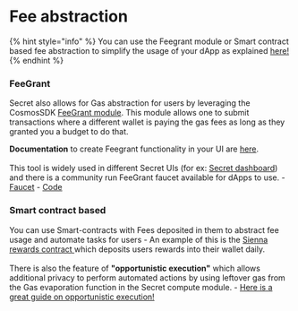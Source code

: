 # Fee abstraction

{% hint style="info" %}
You can use the Feegrant module or Smart contract based fee abstraction to simplify the usage of your dApp as explained [here!](gas-fee-usage.md)
{% endhint %}

### FeeGrant

Secret also allows for Gas abstraction for users by leveraging the CosmosSDK [FeeGrant module](https://docs.cosmos.network/main/modules/feegrant). This module allows one to submit transactions where a different wallet is paying the gas fees as long as they granted you a budget to do that.

**Documentation** to create Feegrant functionality in your UI are [here](../../frontend/feegrant/).\
\
This tool is widely used in different Secret UIs (for ex: [Secret dashboard](https://dash.scrt.network)) and there is a community run FeeGrant faucet available for dApps to use. - [Faucet](https://faucet.secretsaturn.net/) - [Code](https://github.com/SecretSaturn/feegrant-faucet)

### Smart contract based

You can use Smart-contracts with Fees deposited in them to abstract fee usage and automate tasks for users - An example of this is the [Sienna rewards contract ](https://github.com/SiennaNetwork/SiennaNetwork/tree/main)which deposits users rewards into their wallet daily.\
\
There is also the feature of **"opportunistic execution"** which allows additional privacy to perform automated actions by using leftover gas from the Gas evaporation function in the Secret compute module. - [Here is a great guide on opportunistic execution!](privacy-design/gas-evaporation-and-tracking.md#opportunistic-execution)
